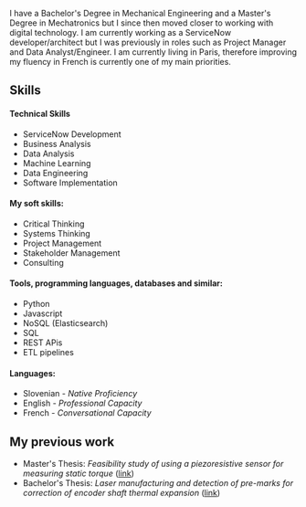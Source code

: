 
I have a Bachelor's Degree in Mechanical Engineering and a Master's Degree in Mechatronics but I since then moved closer to working with digital technology. I am currently working as a ServiceNow developer/architect but I was previously in roles such as Project Manager and Data Analyst/Engineer. I am currently living in Paris, therefore improving my fluency in French is currently one of my main priorities.

## Skills

#### Technical Skills
- ServiceNow Development
- Business Analysis
- Data Analysis
- Machine Learning
- Data Engineering
- Software Implementation

#### My soft skills:
- Critical Thinking
- Systems Thinking
- Project Management
- Stakeholder Management
- Consulting

 #### Tools, programming languages, databases and similar:
- Python
- Javascript
- NoSQL (Elasticsearch)
- SQL
- REST APis
- ETL pipelines
      
#### Languages:
- Slovenian - _Native Proficiency_
- English - _Professional Capacity_
- French - _Conversational Capacity_

## My previous work
- Master's Thesis: _Feasibility study of using a piezoresistive sensor for measuring static torque_ ([link](https://repozitorij.uni-lj.si/IzpisGradiva.php?id=130062&lang=slv))
- Bachelor's Thesis: _Laser manufacturing and detection of pre-marks for correction of encoder shaft thermal expansion_ ([link](https://repozitorij.uni-lj.si/IzpisGradiva.php?id=102493&lang=slv))